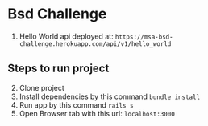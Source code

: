 # Bsd Challenge

1. Hello World api deployed at: `https://msa-bsd-challenge.herokuapp.com/api/v1/hello_world`
## Steps to run project
2. Clone project
3. Install dependencies by this command `bundle install`
4. Run app by this command `rails s`
5. Open Browser tab with this url: `localhost:3000`